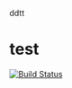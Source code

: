
ddtt
# test

[![Build Status](https://travis-ci.org/arnaudSchnapper/test.svg?branch=master)](https://travis-ci.org/arnaudSchnapper/test)
